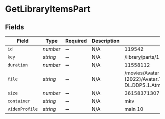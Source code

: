 # GetLibraryItemsPart


## Fields

| Field                                                                                                                | Type                                                                                                                 | Required                                                                                                             | Description                                                                                                          | Example                                                                                                              |
| -------------------------------------------------------------------------------------------------------------------- | -------------------------------------------------------------------------------------------------------------------- | -------------------------------------------------------------------------------------------------------------------- | -------------------------------------------------------------------------------------------------------------------- | -------------------------------------------------------------------------------------------------------------------- |
| `id`                                                                                                                 | *number*                                                                                                             | :heavy_minus_sign:                                                                                                   | N/A                                                                                                                  | 119542                                                                                                               |
| `key`                                                                                                                | *string*                                                                                                             | :heavy_minus_sign:                                                                                                   | N/A                                                                                                                  | /library/parts/119542/1680457526/file.mkv                                                                            |
| `duration`                                                                                                           | *number*                                                                                                             | :heavy_minus_sign:                                                                                                   | N/A                                                                                                                  | 11558112                                                                                                             |
| `file`                                                                                                               | *string*                                                                                                             | :heavy_minus_sign:                                                                                                   | N/A                                                                                                                  | /movies/Avatar The Way of Water (2022)/Avatar.The.Way.of.Water.2022.2160p.WEB-DL.DDP5.1.Atmos.DV.HDR10.HEVC-CMRG.mkv |
| `size`                                                                                                               | *number*                                                                                                             | :heavy_minus_sign:                                                                                                   | N/A                                                                                                                  | 36158371307                                                                                                          |
| `container`                                                                                                          | *string*                                                                                                             | :heavy_minus_sign:                                                                                                   | N/A                                                                                                                  | mkv                                                                                                                  |
| `videoProfile`                                                                                                       | *string*                                                                                                             | :heavy_minus_sign:                                                                                                   | N/A                                                                                                                  | main 10                                                                                                              |